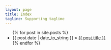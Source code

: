 ```yaml
---
layout: page
title: Index
tagline: Supporting tagline
---
```


<script type="text/javascript">document.write(unescape('%3Cdiv id="bdcs"%3E%3C/div%3E%3Cscript charset="utf-8" src="http://znsv.baidu.com/customer_search/api/js?sid=568377118803687887') + '&plate_url=' + (encodeURIComponent(window.location.href)) + '&t=' + (Math.ceil(new Date()/3600000)) + unescape('"%3E%3C/script%3E'));</script>
<ul class="posts">
  {% for post in site.posts %}
    <li><span>{{ post.date | date_to_string }}</span> &raquo; <a href="{{ BASE_PATH }}{{ post.url }}">{{ post.title }}</a></li>
  {% endfor %}
</ul>
